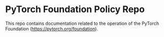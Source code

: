 # PyTorch Foundation Policy Repo
This repo contains documentation related to the operation of the PyTorch Foundation (https://pytorch.org/foundation).
